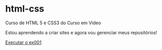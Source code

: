 # html-css
 Curso de HTML 5 e CSS3 do Curso em Vídeo

 Estou aprendendo a criar sites e agora vou gerenciar meus repositórios!

<a href="https://aquilachaves.github.io/html-css/exercicios/ex001/index.html"> Executar o ex001</a>

